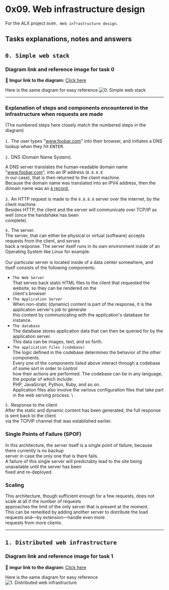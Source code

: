 # 0x09. Web infrastructure design

For the ALX project `0x09. Web infrastructure design`.

## Tasks explanations, notes and answers

## `0. Simple web stack`

### Diagram link and reference image for task 0

🔗 **Imgur link to the diagram:** [Click here](https://imgur.com/6k5Y8vt)

Here is the same diagram for easy reference
![0. Simple web stack](https://i.imgur.com/6k5Y8vt.png)

---

### Explanation of steps and components encountered in the infrastructure when requests are made

(The numbered steps here closely match the numbered steps in the diagram)
\
\
`1.` The user types "www.foobar.com" into their browser, and initiates a DNS lookup when they hit
<kbd>ENTER</kbd>.
\
\
`2.` DNS (Domain Name System).

A DNS server translates the human-readable domain name "www.foobar.com", into an IP address (`8.8.8.8`
\
in our case), that is then returned to the client machine.
\
Because the domain name was translated into an IPV4 address, then the domain name was an <u>`A` record.</u>
\
\
`3.` An HTTP request is made to the `8.8.8.8` server over the internet, by the client machine.
\
Besides HTTP, the client and the server will communicate over TCP/IP as well (once the handshake has been
\
complete).

`4.` The server.
\
The server, that can either be physical or virtual (software) accepts requests from the client, and _serves_
\
back a response. The server itself runs in its own environment inside of an Operating System like Linux for example.
\
\
Our particular server is located inside of a data center somewhere, and itself consists of the following components:

- `The Web Server`
\
That serves back static HTML files to the client that requested the website, so they can be rendered on the
\
client's browser
- `The Application Server`
\
When non-static (dynamic) content is part of the response, it is the application server's job to generate
\
this content by communicating with the application's database for instance.
- `The database`
\
The database stores application data that can then be queried for by the application server.
\
This data can be images, text, and so forth.
- `The application files (codebase)`
\
The logic defined in the codebase determines the behavior of the other components.
\
Every one of the components listed above interact through a codebase of some sort in order to control
\
how their actions are performed. The codebase can be in any language, the popular of which include:
\
PHP, JavaScript, Python, Ruby, and so on.
\
Application files also involve the various configuration files that take part in the web serving process.
\

`5.` Response to the client
\
After the static and dynamic content has been generated, the full response is sent back to the client
\
via the TCP/IP channel that was established earlier.

### Single Points of Failure (SPOF)

In this architecture, the server itself is a single point of failure, because there currently is no backup
\
server in case the only one that is there fails.
\
A failure of this single server will predictably lead to the site being unavailable until the server has been
\
fixed and re-deployed.

### Scaling

This architecture, though sufficient enough for a few requests, does not scale at all if the number of requests
\
approaches the limit of the only server that is present at the moment.
\
This can be remedied by adding another server to distribute the load requests and—by extension—handle even more
\
requests from more clients.

---

## `1. Distributed web infrastructure`

### Diagram link and reference image for task 1

🔗 **imgur link to the diagram:** [Click here](https://imgur.com/a/gfxVu7p)

Here is the same diagram for easy reference
![1. Distributed web infrastructure](https://i.imgur.com/TktXRc0.png)
